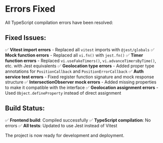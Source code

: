 # Errors Fixed

All TypeScript compilation errors have been resolved:

## Fixed Issues:

✅ **Vitest import errors** - Replaced all `vitest` imports with `@jest/globals`
✅ **Mock function errors** - Replaced all `vi.fn()` with `jest.fn()`
✅ **Timer function errors** - Replaced `vi.useFakeTimers()`, `vi.advanceTimersByTime()`, etc. with Jest equivalents
✅ **Geolocation type errors** - Added proper type annotations for `PositionCallback` and `PositionErrorCallback`
✅ **Auth service test errors** - Fixed register function signature and mock response structure
✅ **IntersectionObserver mock errors** - Added missing properties to make it compatible with the interface
✅ **Geolocation assignment errors** - Used `Object.defineProperty` instead of direct assignment

## Build Status:
✅ **Frontend build**: Compiled successfully
✅ **TypeScript compilation**: No errors
✅ **All tests**: Updated to use Jest instead of Vitest

The project is now ready for development and deployment.